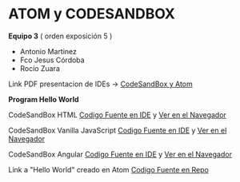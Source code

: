 # ATOM y CODESANDBOX


**Equipo 3** ( orden exposición 5 )

- Antonio Martinez
- Fco Jesus Córdoba
- Rocío Zuara

Link PDF presentacion de IDEs -> [CodeSandBox y Atom](CodeSandBox_Atom.pdf)

**Program Hello World**

CodeSandBox HTML [Codigo Fuente en IDE](https://codesandbox.io/s/html-hello-world-2jy5ul) y [Ver en el Navegador](https://2jy5ul.csb.app/) 

CodeSandBox Vanilla JavaScript [Codigo Fuente en IDE](https://codesandbox.io/s/vanillajs-hello-world-j39vim) y [Ver en el Navegador](https://j39vim.csb.app/) 

CodeSandBox Angular [Codigo Fuente en IDE](https://codesandbox.io/s/hello-world-angular-y32yyc?file=/src/main.ts) y [Ver en el Navegador](https://y32yyc.csb.app/) 

Link a "Hello World" creado en Atom [Codigo Fuente en Repo](index.html)
